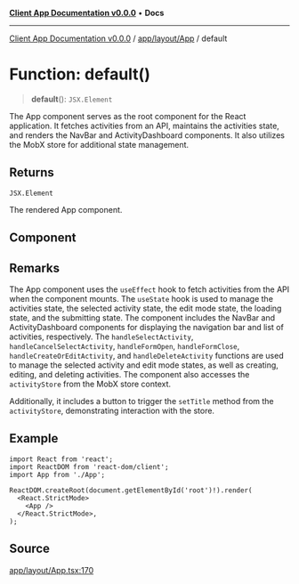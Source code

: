[**Client App Documentation v0.0.0**](../../../../README.md) • **Docs**

***

[Client App Documentation v0.0.0](../../../../README.md) / [app/layout/App](../README.md) / default

# Function: default()

> **default**(): `JSX.Element`

The App component serves as the root component for the React application.
It fetches activities from an API, maintains the activities state, and renders the NavBar and ActivityDashboard components.
It also utilizes the MobX store for additional state management.

## Returns

`JSX.Element`

The rendered App component.

## Component

## Remarks

The App component uses the `useEffect` hook to fetch activities from the API when the component mounts.
The `useState` hook is used to manage the activities state, the selected activity state, the edit mode state, the loading state, and the submitting state.
The component includes the NavBar and ActivityDashboard components for displaying the navigation bar and list of activities, respectively.
The `handleSelectActivity`, `handleCancelSelectActivity`, `handleFormOpen`, `handleFormClose`, `handleCreateOrEditActivity`, and `handleDeleteActivity` functions are used to manage the selected activity and edit mode states, as well as creating, editing, and deleting activities.
The component also accesses the `activityStore` from the MobX store context.

Additionally, it includes a button to trigger the `setTitle` method from the `activityStore`, demonstrating interaction with the store.

## Example

```tsx
import React from 'react';
import ReactDOM from 'react-dom/client';
import App from './App';

ReactDOM.createRoot(document.getElementById('root')!).render(
  <React.StrictMode>
    <App />
  </React.StrictMode>,
);
```

## Source

[app/layout/App.tsx:170](https://github.com/jimmykurian/Reactivities/blob/b285dbdeca2a76ed48753d209361112d619ac92f/client-app/src/app/layout/App.tsx#L170)
